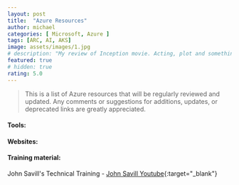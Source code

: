 ```yaml
---
layout: post
title:  "Azure Resources"
author: michael
categories: [ Microsoft, Azure ]
tags: [ARC, AI, AKS]
image: assets/images/1.jpg
# description: "My review of Inception movie. Acting, plot and something else in this short description."
featured: true
# hidden: true
rating: 5.0
---
```


> This is a list of Azure resources that will be regularly reviewed and updated. Any comments or suggestions for additions, updates, or deprecated links are greatly appreciated.

#### Tools:


#### Websites:


#### Training material:

John Savill's Technical Training -  [John Savill Youtube](https://www.youtube.com/@NTFAQGuy){:target="_blank"}